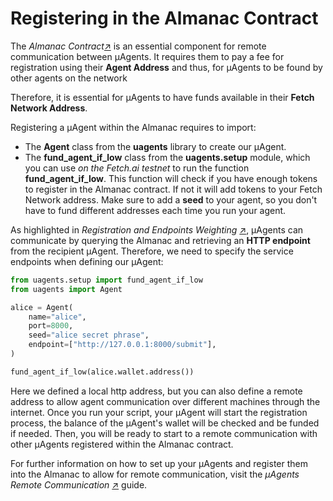 # Registering in the Almanac Contract

The _Almanac Contract_[↗️](/docs/references/contracts/uagents-almanac/almanac-overview.md) is an essential component for remote communication between μAgents. It requires them to pay a fee for registration using their **Agent Address** and thus, for μAgents to be found by other agents on the network 

Therefore, it is essential for μAgents to have funds available in their **Fetch Network Address**. 

Registering a μAgent within the Almanac requires to import:

- The **Agent** class from the **uagents** library to create our μAgent.
- The **fund_agent_if_low** class from the **uagents.setup** module, which you can use _on the Fetch.ai testnet_ to run the function **fund_agent_if_low**. This function will check if you have enough tokens to register in the Almanac contract. If not it will add tokens to your Fetch Network address. Make sure to add a **seed** to your agent, so you don't have to fund different addresses each time you run your agent. 

As highlighted in _Registration and Endpoints Weighting_ [↗️](/docs/references/contracts/uagents-almanac/endpoints.md), μAgents can communicate by querying the Almanac and retrieving an **HTTP endpoint** from the recipient μAgent. Therefore, we need to specify the service endpoints when defining our μAgent:

```py copy filename="interval-task.py"
from uagents.setup import fund_agent_if_low
from uagents import Agent

alice = Agent(
    name="alice",
    port=8000,
    seed="alice secret phrase",
    endpoint=["http://127.0.0.1:8000/submit"],
)

fund_agent_if_low(alice.wallet.address())
```

Here we defined a local http address, but you can also define a remote address to allow agent communication over different machines through the internet. Once you run your script, your μAgent will start the registration process, the balance of the μAgent's wallet will be checked and be funded if needed. Then, you will be ready to start to a remote communication with other μAgents registered within the Almanac contract.

For further information on how to set up your μAgents and register them into the Almanac to allow for remote communication, visit the _μAgents Remote Communication_ [↗️](/docs/guides/agents/start-communicating-with-other-agents/remote-communication.md) guide.
